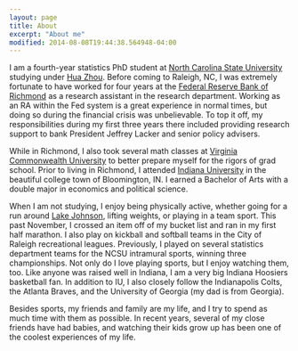 ```yaml
---
layout: page
title: About
excerpt: "About me"
modified: 2014-08-08T19:44:38.564948-04:00
---
```


I am a fourth-year statistics PhD student at [North Carolina State University](http://www.ncsu.edu) studying under [Hua Zhou](http://hua-zhou.github.io/). Before coming to Raleigh, NC, I was extremely fortunate to have worked for four years at the [Federal Reserve Bank of Richmond](http://www.richmondfed.org/) as a research assistant in the research department.  Working as an RA within the Fed system is a great experience in normal times, but doing so during the financial crisis was unbelievable.  To top it off, my responsibilities during my first three years there included providing research support to bank President Jeffrey Lacker and senior policy advisers.  

While in Richmond, I also took several math classes at [Virginia Commonwealth University](http://www.vcu.edu/) to better prepare myself for the rigors of grad school.  Prior to living in Richmond, I attended [Indiana University](http://www.iub.edu/) in the beautiful college town of Bloomington, IN.  I earned a Bachelor of Arts with a double major in economics and political science.

When I am not studying, I enjoy being physically active, whether going for a run around [Lake Johnson](http://www.raleighnc.gov/parks/content/ParksRec/Articles/Parks/LakeJohnson.html), lifting weights, or playing in a team sport.  This past November, I crossed an item off of my bucket list and ran in my first half marathon.  I also play on kickball and softball teams in the City of Raleigh recreational leagues.  Previously, I played on several statistics department teams for the NCSU intramural sports, winning three championships.   Not only do I love playing sports, but I enjoy watching them, too.  Like anyone was raised well in Indiana, I am a very big Indiana Hoosiers basketball fan.  In addition to IU, I also closely follow the Indianapolis Colts, the Atlanta Braves, and the University of Georgia (my dad is from Georgia). 

Besides sports, my friends and family are my life, and I try to spend as much time with them as possible. In recent years, several of my close friends have had babies, and watching their kids grow up has been one of the coolest experiences of my life.


